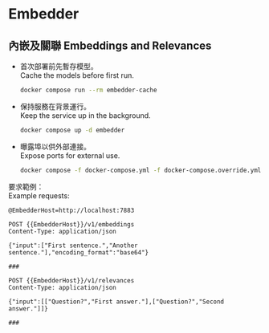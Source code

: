 # Embedder

## 內嵌及關聯 Embeddings and Relevances

- 首次部署前先暫存模型。  
  Cache the models before first run.
  ```sh
  docker compose run --rm embedder-cache
  ```
  
- 保持服務在背景運行。  
  Keep the service up in the background.
  ```sh
  docker compose up -d embedder
  ```
  
- 曝露埠以供外部連接。  
  Expose ports for external use.
  ```sh
  docker compose -f docker-compose.yml -f docker-compose.override.yml up -d embedder
  ```

要求範例：  
Example requests:
```http
@EmbedderHost=http://localhost:7883

POST {{EmbedderHost}}/v1/embeddings
Content-Type: application/json

{"input":["First sentence.","Another sentence."],"encoding_format":"base64"}

###

POST {{EmbedderHost}}/v1/relevances
Content-Type: application/json

{"input":[["Question?","First answer."],["Question?","Second answer."]]}

###
```